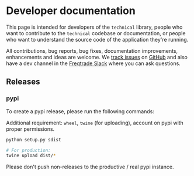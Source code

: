 # Developer documentation

This page is intended for developers of the `technical` library, people who want to contribute to the `technical` codebase or documentation, or people who want to understand the source code of the application they're running.

All contributions, bug reports, bug fixes, documentation improvements, enhancements and ideas are welcome. We [track issues](https://github.com/freqtrade/technical/issues) on [GitHub](https://github.com) and also have a dev channel in the [Freqtrade Slack](https://join.slack.com/t/highfrequencybot/shared_invite/enQtNjU5ODcwNjI1MDU3LTU1MTgxMjkzNmYxNWE1MDEzYzQ3YmU4N2MwZjUyNjJjODRkMDVkNjg4YTAyZGYzYzlhOTZiMTE4ZjQ4YzM0OGE) where you can ask questions.

## Releases

### pypi

To create a pypi release, please run the following commands:

Additional requirement: `wheel`, `twine` (for uploading), account on pypi with proper permissions.

``` bash
python setup.py sdist

# For production:
twine upload dist/*
```

Please don't push non-releases to the productive / real pypi instance.
